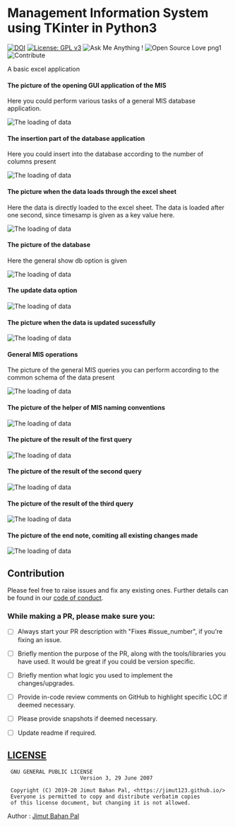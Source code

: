 # Management Information System using TKinter in Python3
[![DOI](https://zenodo.org/badge/156406516.svg)](https://zenodo.org/badge/latestdoi/156406516)
[![License: GPL v3](https://img.shields.io/badge/License-GPL%20v3-blue.svg)](https://www.gnu.org/licenses/gpl-3.0) 
![Ask Me Anything !](https://img.shields.io/badge/Ask%20me-anything-1abc9c.svg)
![Open Source Love png1](https://badges.frapsoft.com/os/v1/open-source.png?v=103)
![Contribute](https://img.shields.io/badge/-contribute-0a0a0a.svg?style=flat&colorA=0a0a0a)

A basic excel application

#### The picture of the opening GUI application of the MIS

Here you could perform various tasks of a general MIS database application.

![The loading of data](/img/1_opening.png)

#### The insertion part of the database application

Here you could insert into the database according to the number of columns present

![The loading of data](/img/2_insert_db.png)

#### The picture when the data loads through the excel sheet

Here the data is directly loaded to the excel sheet. The data is loaded after one second, since timesamp is given as a key value here.

![The loading of data](/img/3_load_data.png)

#### The picture of the database

Here the general show db option is given

![The loading of data](/img/4_show_db.png)


#### The update data option

![The loading of data](/img/5_update_data.png)

#### The picture when the data is updated sucessfully

![The loading of data](/img/6_update_data1.png)

#### General MIS operations

The picture of the general MIS queries you can perform according to the common schema of the data present

![The loading of data](/img/7_det_mis.png)


#### The picture of the helper of MIS naming conventions

![The loading of data](/img/8_col_helper.png)

#### The picture of the result of the first query

![The loading of data](/img/9_query1_mis.png)

#### The picture of the result of the second query

![The loading of data](/img/10_query2_mis.png)

#### The picture of the result of the third query

![The loading of data](/img/11_query3_mis.png)

#### The picture of the end note, comiting all existing changes made

![The loading of data](/img/12_quit.png)


## Contribution


Please feel free to raise issues and fix any existing ones. Further details can be found in our [code of conduct](https://github.com/Jimut123/basic_excel_app/blob/master/CODE_OF_CONDUCT.md).

### While making a PR, please make sure you:
- [ ] Always start your PR description with "Fixes #issue_number", if you're fixing an issue.
- [ ] Briefly mention the purpose of the PR, along with the tools/libraries you have used. It would be great if you could be version specific.
- [ ] Briefly mention what logic you used to implement the changes/upgrades.
- [ ] Provide in-code review comments on GitHub to highlight specific LOC if deemed necessary.
- [ ] Please provide snapshots if deemed necessary.
- [ ] Update readme if required.


## [LICENSE](https://github.com/Jimut123/basic_excel_app/blob/master/LICENSE)
```
 GNU GENERAL PUBLIC LICENSE
                       Version 3, 29 June 2007

 Copyright (C) 2019-20 Jimut Bahan Pal, <https://jimut123.github.io/>
 Everyone is permitted to copy and distribute verbatim copies
 of this license document, but changing it is not allowed.
```



Author : [Jimut Bahan Pal](https://www.linkedin.com/in/jimut-bahan-pal-156862123/)

